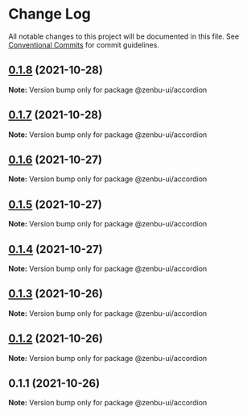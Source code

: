 # Change Log

All notable changes to this project will be documented in this file.
See [Conventional Commits](https://conventionalcommits.org) for commit guidelines.

## [0.1.8](https://github.com/KodepandaID/zenbu-ui/compare/@zenbu-ui/accordion@0.1.7...@zenbu-ui/accordion@0.1.8) (2021-10-28)

**Note:** Version bump only for package @zenbu-ui/accordion





## [0.1.7](https://github.com/KodepandaID/zenbu-ui/compare/@zenbu-ui/accordion@0.1.6...@zenbu-ui/accordion@0.1.7) (2021-10-28)

**Note:** Version bump only for package @zenbu-ui/accordion





## [0.1.6](https://github.com/KodepandaID/zenbu-ui/compare/@zenbu-ui/accordion@0.1.5...@zenbu-ui/accordion@0.1.6) (2021-10-27)

**Note:** Version bump only for package @zenbu-ui/accordion





## [0.1.5](https://github.com/KodepandaID/zenbu-ui/compare/@zenbu-ui/accordion@0.1.4...@zenbu-ui/accordion@0.1.5) (2021-10-27)

**Note:** Version bump only for package @zenbu-ui/accordion





## [0.1.4](https://github.com/KodepandaID/zenbu-ui/compare/@zenbu-ui/accordion@0.1.3...@zenbu-ui/accordion@0.1.4) (2021-10-27)

**Note:** Version bump only for package @zenbu-ui/accordion





## [0.1.3](https://github.com/KodepandaID/zenbu-ui/compare/@zenbu-ui/accordion@0.1.2...@zenbu-ui/accordion@0.1.3) (2021-10-26)

**Note:** Version bump only for package @zenbu-ui/accordion





## [0.1.2](https://github.com/KodepandaID/zenbu-ui/compare/@zenbu-ui/accordion@0.1.1...@zenbu-ui/accordion@0.1.2) (2021-10-26)

**Note:** Version bump only for package @zenbu-ui/accordion





## 0.1.1 (2021-10-26)

**Note:** Version bump only for package @zenbu-ui/accordion
